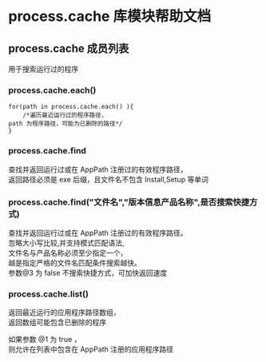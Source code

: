 # process.cache 库模块帮助文档

<a id="process.cache"></a>
## process.cache 成员列表

用于搜索运行过的程序

<a id="process.cache.each"></a>
### process.cache.each() 
 

```aardio
for(path in process.cache.each() ){
	/*遍历最近运行过的程序路径，  
path 为程序路径，可能为已删除的路径*/
}
```



<a id="process.cache.find"></a>
### process.cache.find 
 查找并返回运行过或在 AppPath 注册过的有效程序路径，  
返回路径必须是 exe 后缀，且文件名不包含 Install,Setup 等单词

<a id="process.cache.find"></a>
### process.cache.find("文件名","版本信息产品名称",是否搜索快捷方式) 
 查找并返回运行过或在 AppPath 注册过的有效程序路径。  
忽略大小写比较,并支持模式匹配语法,  
文件名与产品名称必须至少指定一个，  
越是指定严格的文件名匹配条件搜索越快。  
参数@3 为 false 不搜索快捷方式，可加快返回速度

<a id="process.cache.list"></a>
### process.cache.list() 
 返回最近运行的应用程序路径数组，  
返回数组可能包含已删除的程序  
  
如果参数 @1 为 true ，  
则允许在列表中包含在 AppPath 注册的应用程序路径
